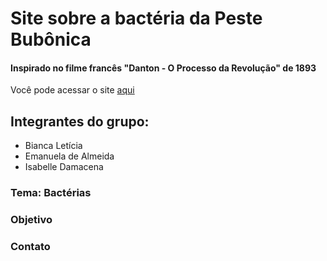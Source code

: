 # Site sobre a bactéria da Peste Bubônica
#### Inspirado no filme francês "Danton - O Processo da Revolução" de 1893
Você pode acessar o site [aqui]()

## Integrantes do grupo:
  - Bianca Letícia
  - Emanuela de Almeida
  - Isabelle Damacena

### Tema: Bactérias

### Objetivo 

### Contato 
